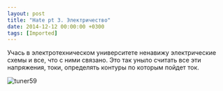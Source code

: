 ```yaml
---
layout: post
title: "Hate pt 3. Электричество"
date: 2014-12-12 00:00:00 +0300
tags: [Imported]
---
```


Учась в электротехническом университете ненавижу электрические схемы и все, что с ними связано.
Это так уныло считать все эти напряжения, токи, определять контуры по которым пойдет ток. 

![tuner59](https://vlaim.s3.amazonaws.com/uploads/2014/12/tuner59-300x181.gif)